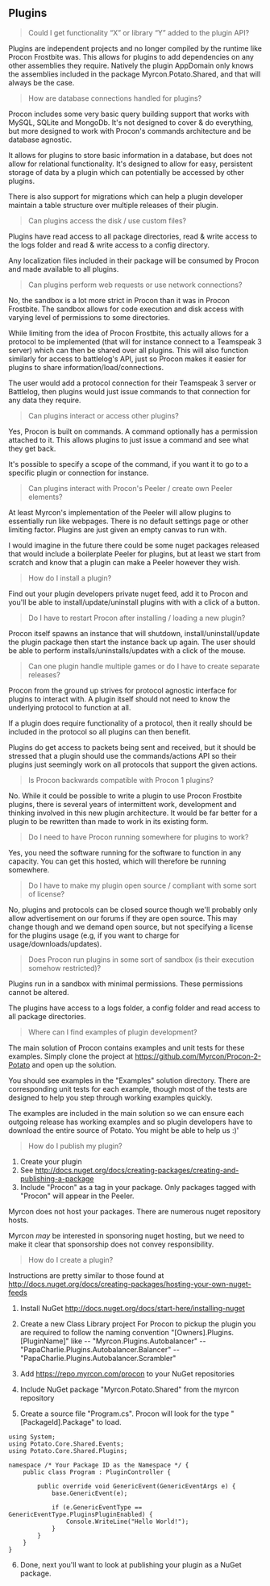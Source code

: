 ## Plugins

> Could I get functionality “X” or library “Y” added to the plugin API?

Plugins are independent projects and no longer compiled by the runtime like Procon Frostbite was. This allows for plugins to add dependencies on any other assemblies they require. Natively the plugin AppDomain only knows the assemblies included in the package Myrcon.Potato.Shared, and that will always be the case.

> How are database connections handled for plugins?

Procon includes some very basic query building support that works with MySQL, SQLite and MongoDb. It's not designed to cover & do everything, but more designed to work with Procon's commands architecture and be database agnostic.

It allows for plugins to store basic information in a database, but does not allow for relational functionality. It's designed to allow for easy, persistent storage of data by a plugin which can potentially be accessed by other plugins.

There is also support for migrations which can help a plugin developer maintain a table structure over multiple releases of their plugin.

> Can plugins access the disk / use custom files?

Plugins have read access to all package directories, read & write access to the logs folder and read & write access to a config directory.

Any localization files included in their package will be consumed by Procon and made available to all plugins.

> Can plugins perform web requests or use network connections?

No, the sandbox is a lot more strict in Procon than it was in Procon Frostbite. The sandbox allows for code execution and disk access with varying level of permissions to some directories.

While limiting from the idea of Procon Frostbite, this actually allows for a protocol to be implemented (that will for instance connect to a Teamspeak 3 server) which can then be shared over all plugins. This will also function similarly for access to battlelog's API, just so Procon makes it easier for plugins to share information/load/connections.

The user would add a protocol connection for their Teamspeak 3 server or Battlelog, then plugins would just issue commands to that connection for any data they require.

> Can plugins interact or access other plugins?

Yes, Procon is built on commands. A command optionally has a permission attached to it. This allows plugins to just issue a command and see what they get back.

It's possible to specify a scope of the command, if you want it to go to a specific plugin or connection for instance.

> Can plugins interact with Procon's Peeler / create own Peeler elements?

At least Myrcon's implementation of the Peeler will allow plugins to essentially run like webpages. There is no default settings page or other limiting factor. Plugins are just given an empty canvas to run with.

I would imagine in the future there could be some nuget packages released that would include a boilerplate Peeler for plugins, but at least we start from scratch and know that a plugin can make a Peeler however they wish.

> How do I install a plugin?

Find out your plugin developers private nuget feed, add it to Procon and you'll be able to install/update/uninstall plugins with with a click of a button.

> Do I have to restart Procon after installing / loading a new plugin?

Procon itself spawns an instance that will shutdown, install/uninstall/update the plugin package then start the instance back up again. The user should be able to perform installs/uninstalls/updates with a click of the mouse.

> Can one plugin handle multiple games or do I have to create separate releases?

Procon from the ground up strives for protocol agnostic interface for plugins to interact with. A plugin itself should not need to know the underlying protocol to function at all.

If a plugin does require functionality of a protocol, then it really should be included in the protocol so all plugins can then benefit.

Plugins do get access to packets being sent and received, but it should be stressed that a plugin should use the commands/actions API so their plugins just seemingly work on all protocols that support the given actions.

> Is Procon backwards compatible with Procon 1 plugins?

No. While it could be possible to write a plugin to use Procon Frostbite plugins, there is several years of intermittent work, development and thinking involved in this new plugin architecture. It would be far better for a plugin to be rewritten than made to work in its existing form.

> Do I need to have Procon running somewhere for plugins to work?

Yes, you need the software running for the software to function in any capacity. You can get this hosted, which will therefore be running somewhere.

> Do I have to make my plugin open source / compliant with some sort of license?

No, plugins and protocols can be closed source though we'll probably only allow advertisement on our forums if they are open source. This may change though and we demand open source, but not specifying a license for the plugins usage (e.g, if you want to charge for usage/downloads/updates).

> Does Procon run plugins in some sort of sandbox (is their execution somehow restricted)?

Plugins run in a sandbox with minimal permissions. These permissions cannot be altered.

The plugins have access to a logs folder, a config folder and read access to all package directories.

> Where can I find examples of plugin development?

The main solution of Procon contains examples and unit tests for these examples. Simply clone the project at https://github.com/Myrcon/Procon-2-Potato and open up the solution.

You should see examples in the "Examples" solution directory. There are corresponding unit tests for each example, though most of the tests are designed to help you step through working examples quickly.

The examples are included in the main solution so we can ensure each outgoing release has working examples and so plugin developers have to download the entire source of Potato. You might be able to help us :)'

> How do I publish my plugin?

1. Create your plugin
2. See http://docs.nuget.org/docs/creating-packages/creating-and-publishing-a-package
3. Include "Procon" as a tag in your package. Only packages tagged with "Procon" will appear in the Peeler.

Myrcon does not host your packages. There are numerous nuget repository hosts.

Myrcon *may* be interested in sponsoring nuget hosting, but we need to make it clear that sponsorship does not convey responsibility.

> How do I create a plugin?

Instructions are pretty similar to those found at http://docs.nuget.org/docs/creating-packages/hosting-your-own-nuget-feeds

1. Install NuGet
http://docs.nuget.org/docs/start-here/installing-nuget

2. Create a new Class Library project
For Procon to pickup the plugin you are required to follow the naming convention "[Owners].Plugins.[PluginName]" like
-- "Myrcon.Plugins.Autobalancer"
-- "PapaCharlie.Plugins.Autobalancer.Balancer"
-- "PapaCharlie.Plugins.Autobalancer.Scrambler"

3. Add https://repo.myrcon.com/procon to your NuGet repositories

4. Include NuGet package "Myrcon.Potato.Shared" from the myrcon repository

5. Create a source file "Program.cs". Procon will look for the type "[PackageId].Package" to load.

```
using System;
using Potato.Core.Shared.Events;
using Potato.Core.Shared.Plugins;

namespace /* Your Package ID as the Namespace */ {
    public class Program : PluginController {

        public override void GenericEvent(GenericEventArgs e) {
            base.GenericEvent(e);

            if (e.GenericEventType == GenericEventType.PluginsPluginEnabled) {
                Console.WriteLine("Hello World!");
            }
        }
    }
}

```

6. Done, next you'll want to look at publishing your plugin as a NuGet package.
